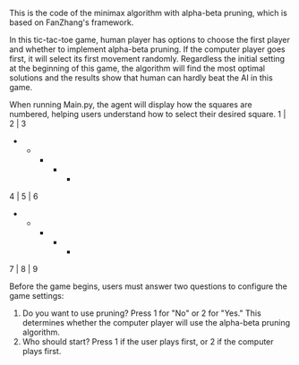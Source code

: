 This is the code of the minimax algorithm with alpha-beta pruning, which is based on FanZhang's framework. 

In this tic-tac-toe game, human player has options to choose the first player and whether to implement alpha-beta pruning. If the computer player goes first, it will select its first movement randomly. Regardless the initial setting at the beginning of this game, the algorithm will find the most optimal solutions and the results show that human can hardly beat the AI in this game. 

When running Main.py, the agent will display how the squares are numbered, helping users understand how to select their desired square.
1 | 2 | 3
- + - + -
4 | 5 | 6
- + - + -
7 | 8 | 9

Before the game begins, users must answer two questions to configure the game settings:

1. Do you want to use pruning?
Press 1 for "No" or 2 for "Yes." This determines whether the computer player will use the alpha-beta pruning algorithm.
2. Who should start?
Press 1 if the user plays first, or 2 if the computer plays first.
